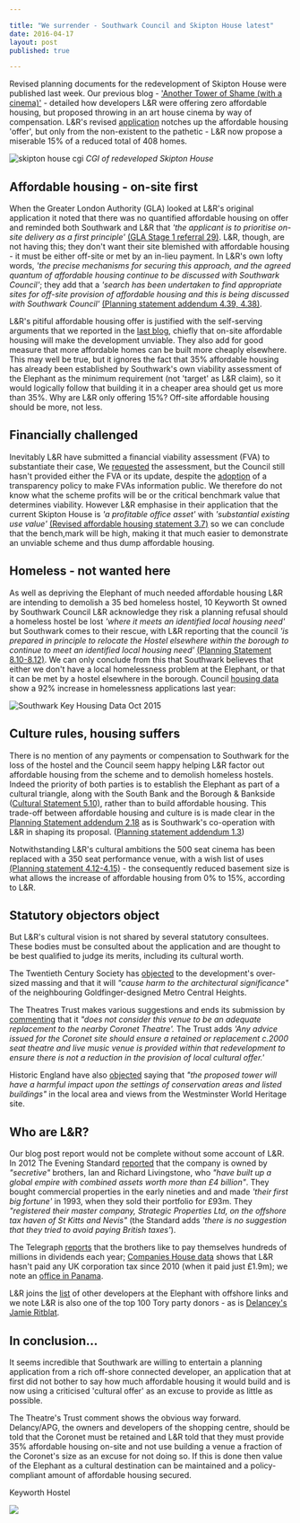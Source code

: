 ```yaml
---

title: "We surrender - Southwark Council and Skipton House latest"
date: 2016-04-17
layout: post
published: true

---
```

Revised planning documents for the redevelopment of Skipton House were published last week.  Our previous blog - ['Another Tower of Shame (with a cinema)'](http://35percent.org/2016-04-05-another-tower-of-shame-%28with-a-cinema%29/) -  detailed how developers L&R were offering zero affordable housing, but proposed throwing in an art house cinema by way of compensation.  L&R's revised [application](http://planbuild.southwark.gov.uk/documents/?casereference=15/AP/5125&system=DC) notches up the affordable housing 'offer', but only from the non-existent to the pathetic - L&R now propose a miserable 15% of a reduced total of 408 homes.  

![skipton house cgi](http://35percent.org/img/skiptonhouse.png)
*CGI of redeveloped Skipton House*

## Affordable housing - on-site first

When the Greater London Authority (GLA) looked at L&R's original application it noted that there was no quantified affordable housing on offer and reminded both Southwark and L&R that *'the applicant is to prioritise on-site delivery as a first principle'* [(GLA Stage 1 referral 29)](http://planbuild.southwark.gov.uk/documents/?GetDocument=%7B%7B%7B!kGxmoZgYgJk1gwYTnclyYQ==!%7D%7D%7D).  L&R, though, are not having this; they don't want their site blemished with affordable housing - it must be either off-site or met by an in-lieu payment.  In L&R's own  lofty words, *'the precise mechanisms for securing this approach, and the agreed quantum of affordable housing continue to be discussed with Southwark Council'*; they add that a  *'search has been undertaken to find appropriate sites for off-site provision of affordable housing and this is being discussed with Southwark Council'* [(Planning statement addendum 4.39, 4.38)](http://planbuild.southwark.gov.uk/documents/?GetDocument=%7B%7B%7B!aD1mAdR0/EPvGtX4ZbkrRQ==!%7D%7D%7D).

L&R's pitiful affordable housing offer is justified with the self-serving arguments that we reported in the [last blog](http://35percent.org/2016-04-05-another-tower-of-shame-%28with-a-cinema%29/), chiefly that on-site affordable housing will make the development unviable.  They also add for good measure that more affordable homes can be built more cheaply elsewhere.  This may well be true, but it ignores the fact that 35% affordable housing has already been established by Southwark's own viability assessment of the Elephant as the minimum requirement (not 'target' as L&R claim), so it would logically follow that building it in a cheaper area should get us more than 35%.  Why are L&R only offering 15%?  Off-site affordable housing should be more, not less.

## Financially challenged

Inevitably L&R have submitted a financial viability assessment (FVA) to substantiate their case,   We [requested](http://crappistmartin.github.io/images/skiptonhouse_objection.pdf) the assessment,  but the Council still hasn't provided either the FVA or its update, despite the [adoption](http://www.southwark.gov.uk/info/200151/supplementary_planning_documents_and_guidance/3914/draft_development_viability_spd) of a transparency policy to make FVAs information public.  We therefore do not know what the scheme profits will be or the critical benchmark value that determines viability.  However L&R emphasise in their application that the current  Skipton House is *'a profitable office asset'* with *'substantial existing use value'* [(Revised affordable housing statement 3.7)](http://planbuild.southwark.gov.uk/documents/?GetDocument=%7B%7B%7B!WkLwEIO15MGZYh0JyBNStw==!%7D%7D%7D) so we can conclude that the bench,mark will be high, making it that much easier to demonstrate an unviable scheme and thus dump affordable housing.

## Homeless - not wanted here

As well as depriving the Elephant of much needed affordable housing L&R are intending to demolish a 35 bed homeless hostel, 10 Keyworth St owned by Southwark Council 
L&R acknowledge they risk a planning refusal should a homeless hostel be lost *'where it meets an identified local housing need'* but  Southwark comes to their rescue, with L&R reporting  that the council *'is prepared in principle to relocate the Hostel elsewhere within the borough to continue to meet an identified local housing need'*  [(Planning Statement 8.10-8.12)](http://planbuild.southwark.gov.uk/documents/?GetDocument=%7B%7B%7B!rD%2bXXQJ%2bzV9QuBQgqt9pRw==!%7D%7D%7D).
We can only conclude from this that Southwark believes that either we don't have a local homelessness problem at the Elephant, or that it can be met by a hostel elsewhere in the borough.  Council  [housing data](http://www.southwark.gov.uk/download/downloads/id/13158/southwark_key_housing_data_october_2015) show a 92% increase in homelessness applications last year:

![Southwark Key Housing Data Oct 2015](http://35percent.org/img/homelessness.png)

## Culture rules, housing suffers

There is no mention of any payments or compensation to Southwark for the loss of the hostel and the Council seem happy helping L&R factor out affordable housing from the scheme and to demolish homeless hostels.    Indeed the priority of both parties is to establish the Elephant as part of a cultural triangle, along with the South Bank and the Borough & Bankside ([Cultural Statement  5.10)](http://planbuild.southwark.gov.uk/documents/?GetDocument=%7B%7B%7B!tlXP9gUbh1OWbngjrxPHzg==!%7D%7D%7D), rather than to build affordable housing.  This trade-off between affordable housing and culture is is made  clear in the [Planning Statement addendum 2.18](http://planbuild.southwark.gov.uk/documents/?GetDocument=%7B%7B%7B!aD1mAdR0/EPvGtX4ZbkrRQ==!%7D%7D%7D) as is  Southwark's co-operation with L&R in shaping  its proposal. ([Planning statement addendum 1.3](http://planbuild.southwark.gov.uk/documents/?GetDocument=%7B%7B%7B!aD1mAdR0/EPvGtX4ZbkrRQ==!%7D%7D%7D)) 


Notwithstanding L&R's cultural ambitions  the 500 seat cinema has been replaced with a 350 seat performance venue, with a wish list  of uses [(Planning statement 4.12-4.15)](%28http://planbuild.southwark.gov.uk/documents/?GetDocument=%7B%7B%7B!aD1mAdR0/EPvGtX4ZbkrRQ==!%7D%7D%7D%29) - the consequently reduced basement size is what allows the increase of affordable housing from 0% to 15%, according to L&R.

## Statutory objectors object

But L&R's cultural vision is not shared by several statutory consultees.  These bodies must be consulted about the application and are thought to be best qualified to judge its merits, including its cultural worth.

The Twentieth Century Society has [objected](http://planbuild.southwark.gov.uk/documents/?GetDocument=%7b%7b%7b!esaPO98sP2f1NiF5lFzN5Q%3d%3d!%7d%7d%7d) to the development's over-sized massing and that it will _"cause harm to the architectural significance"_ of the neighbouring Goldfinger-designed Metro Central Heights.  

The Theatres Trust makes various suggestions and ends its submission by [commenting](http://planbuild.southwark.gov.uk/documents/?GetDocument=%7b%7b%7b!sFpO0ujuTlqkmzUkZsgKIA%3d%3d!%7d%7d%7d) that it *"does not consider this venue to be an adequate replacement to the nearby Coronet Theatre'.*   The Trust adds *'Any advice issued for the Coronet site should ensure a retained or replacement c.2000 seat theatre and live music venue is provided within that redevelopment to ensure there is not a reduction in the provision of local cultural offer.'*

Historic England have also [objected](http://planbuild.southwark.gov.uk/documents/?GetDocument=%7b%7b%7b!D6dFghnKjdlivVL5TYwULQ%3d%3d!%7d%7d%7d) saying that _"the proposed tower will have a harmful impact upon the settings of conservation areas and listed buildings"_ in the local area and views from the Westminster World Heritage site.

## Who are L&R?

Our blog post  report would not be complete without some account of L&R.  In 2012 The Evening Standard [reported](http://www.standard.co.uk/news/london/london-brothers-behind-a-4-billion-secret-empire-7600590.html)   that the company is owned by _"secretive"_ brothers, Ian and Richard Livingstone, who _"have built up a global empire with combined assets worth more than £4 billion"_.  They bought commercial properties in the early nineties and and made *'their first big fortune'* in 1993, when they sold their portfolio for £93m.  They  _"registered their master company, Strategic Properties Ltd, on the offshore tax haven of St Kitts and Nevis"_ (the Standard adds *'there is no suggestion that they tried to avoid paying British taxes'*).   

The Telegraph [reports](http://www.telegraph.co.uk/finance/newsbysector/constructionandproperty/9644289/Ian-and-Richard-Livingstone-pay-themselves-124m-dividend.html) that the brothers like to pay themselves hundreds of millions in dividends each year;  [Companies House data](https://beta.companieshouse.gov.uk/company/02909660/filing-history) shows that L&R hasn't paid any UK corporation tax since 2010 (when it paid just £1.9m); we note an  [office in Panama](http://lrp.co.uk/contact/).

L&R joins the [list](http://35percent.org/2014-05-05-manx-connections-the-off-shore-home-of-the-elephants-developers/) of other developers at the Elephant with offshore links and we note L&R is also one of the top 100 Tory party donors - as is [Delancey's Jamie Ritblat](http://crappistmartin.github.io/images/PrivateEyeNo1311.pdf).

## In conclusion...

It seems incredible that Southwark are willing to entertain a planning  application from a rich off-shore connected developer,  an application that at first did not bother to say how much affordable housing it would build and is now using a  criticised 'cultural offer' as an excuse to provide as little as possible. 

The Theatre's Trust comment shows the obvious way forward.  Delancy/APG, the owners and developers of the shopping centre, should be told that the Coronet must be retained and L&R told that they must provide 35% affordable housing on-site and not use building a venue a fraction of the Coronet's size as an excuse for not doing so.  If this is done then value of the Elephant as a cultural destination can  be maintained and a policy-compliant amount of affordable housing secured.

Keyworth Hostel 

![](http://35percent.org/img/keyworthhostel.png)

<meta name="twitter:card" content="summary" />
<meta name="twitter:title" content="Skipton House latest" />
<meta name="twitter:description" content="'We surrender'- Southwark Council and Skipton House tower of shame latest" />
<meta name="twitter:image" content="http://35percent.org/img/skiptonhouse.png" />













